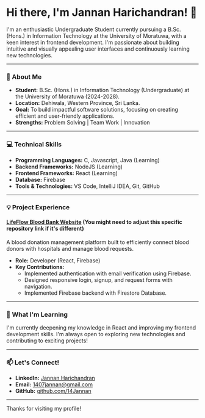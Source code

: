 # Hi there, I'm Jannan Harichandran! 👋

I'm an enthusiastic Undergraduate Student currently pursuing a B.Sc. (Hons.) in Information Technology at the University of Moratuwa, with a keen interest in frontend development. I'm passionate about building intuitive and visually appealing user interfaces and continuously learning new technologies.

---

### 🚀 About Me

*   **Student:** B.Sc. (Hons.) in Information Technology (Undergraduate) at the University of Moratuwa (2024-2028).
*   **Location:** Dehiwala, Western Province, Sri Lanka.
*   **Goal:** To build impactful software solutions, focusing on creating efficient and user-friendly applications.
*   **Strengths:** Problem Solving | Team Work | Innovation

---

### 💻 Technical Skills

*   **Programming Languages:** C, Javascript, Java (Learning)
*   **Backend Frameworks:** NodeJS (Learning)
*   **Frontend Frameworks:** React (Learning)
*   **Database:** Firebase
*   **Tools & Technologies:** VS Code, IntelliJ IDEA, Git, GitHub

---

### 💡 Project Experience

#### [LifeFlow Blood Bank Website](https://github.com/14Jannan/LifeFlow-Blood-Bank) (You might need to adjust this specific repository link if it's different)

A blood donation management platform built to efficiently connect blood donors with hospitals and manage blood requests.

*   **Role:** Developer (React, Firebase)
*   **Key Contributions:**
    *   Implemented authentication with email verification using Firebase.
    *   Designed responsive login, signup, and request forms with navigation.
    *   Implemented Firebase backend with Firestore Database.

---

### 🌱 What I'm Learning

I'm currently deepening my knowledge in React and improving my frontend development skills. I'm always open to exploring new technologies and contributing to exciting projects!

---

### 📫 Let's Connect!

*   **LinkedIn:** [Jannan Harichandran](https://www.linkedin.com/in/jannan-harichandran-79a019302)
*   **Email:** 1407jannan@gmail.com
*   **GitHub:** [github.com/14Jannan](https://github.com/14Jannan)

---

Thanks for visiting my profile!
